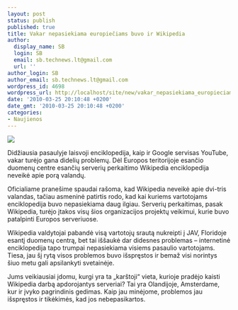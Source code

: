 ```yaml
---
layout: post
status: publish
published: true
title: Vakar nepasiekiama europiečiams buvo ir Wikipedia
author:
  display_name: SB
  login: SB
  email: sb.technews.lt@gmail.com
  url: ''
author_login: SB
author_email: sb.technews.lt@gmail.com
wordpress_id: 4698
wordpress_url: http://localhost/site/new/vakar_nepasiekiama_europieciams_buvo_ir_wikipedia/
date: '2010-03-25 20:10:48 +0200'
date_gmt: '2010-03-25 20:10:48 +0200'
categories:
- Naujienos
---
```

<div class="imgright"><img src="http://t3.gstatic.com/images?q=tbn:in3raPDtSMbYPM:http://www.comsecglobal.com/FrameWork/Upload/wikipedia-logo.png"  /></div>
<p>Didžiausia pasaulyje laisvoji enciklopedija, kaip ir Google servisas YouTube, vakar turėjo gana didelių problemų. Dėl Europos teritorijoje esančio duomenų centre esančių serverių perkaitimo Wikipedia enciklopedija neveikė apie porą valandų.</p>
<p>Oficialiame pranešime spaudai rašoma, kad Wikipedia neveikė apie dvi-tris valandas, tačiau asmeninė patirtis rodo, kad kai kuriems vartotojams enciklopedija buvo nepasiekiama daug ilgiau. Serverių perkaitimas, pasak Wikipedia, turėjo įtakos visų šios organizacijos projektų veikimui, kurie buvo patalpinti Europos serveriuose.</p>
<p>Wikipedia valdytojai pabandė visą vartotojų srautą nukreipti į JAV, Floridoje esantį duomenų centrą, bet tai iššaukė dar didesnes problemas – internetinė enciklopedija tapo trumpai nepasiekiama visiems pasaulio vartotojams. Tiesa, jau šį rytą visos problemos buvo išspręstos ir bemaž visi norintys šiuo metu gali apsilankyti svetainėje.</p>
<p>Jums veikiausiai įdomu, kurgi yra ta „karštoji“ vieta, kurioje pradėjo kaisti Wikipedia darbą apdorojantys serveriai? Tai yra Olandijoje, Amsterdame, kur ir įvyko pagrindinis gedimas. Kaip jau minėjome, problemos jau išspręstos ir tikėkimės, kad jos nebepasikartos.<br /></p>

